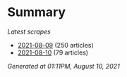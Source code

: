 # Summary
*Latest scrapes*
* [2021-08-09](https://github.com/nuuuwan/news_lk/blob/data/news_lk.2021-08-09.json) (250 articles)
* [2021-08-10](https://github.com/nuuuwan/news_lk/blob/data/news_lk.2021-08-10.json) (79 articles)

*Generated at 01:11PM, August 10, 2021*